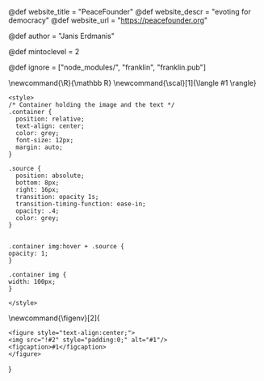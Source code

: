 <!--
Add here global page variables to use throughout your
website.
The website_* must be defined for the RSS to work
-->
@def website_title = "PeaceFounder"
@def website_descr = "evoting for democracy"
@def website_url   = "https://peacefounder.org"

@def author = "Janis Erdmanis"

@def mintoclevel = 2

<!--
Add here files or directories that should be ignored by Franklin, otherwise
these files might be copied and, if markdown, processed by Franklin which
you might not want. Indicate directories by ending the name with a `/`.
-->
@def ignore = ["node_modules/", "franklin", "franklin.pub"]

<!--
Add here global latex commands to use throughout your
pages. It can be math commands but does not need to be.
For instance:
* \newcommand{\phrase}{This is a long phrase to copy.}
-->
\newcommand{\R}{\mathbb R}
\newcommand{\scal}[1]{\langle #1 \rangle}



~~~
<style>
/* Container holding the image and the text */
.container {
  position: relative;
  text-align: center;
  color: grey;
  font-size: 12px;
  margin: auto;
}

.source {
  position: absolute;
  bottom: 8px;
  right: 16px;
  transition: opacity 1s;
  transition-timing-function: ease-in;
  opacity: .4;
  color: grey;
}


.container img:hover + .source {
opacity: 1;
}

.container img {
width: 100px;
}

</style>
~~~




\newcommand{\figenv}[2]{
~~~
<figure style="text-align:center;">
<img src="!#2" style="padding:0;" alt="#1"/>
<figcaption>#1</figcaption>
</figure>
~~~
}

